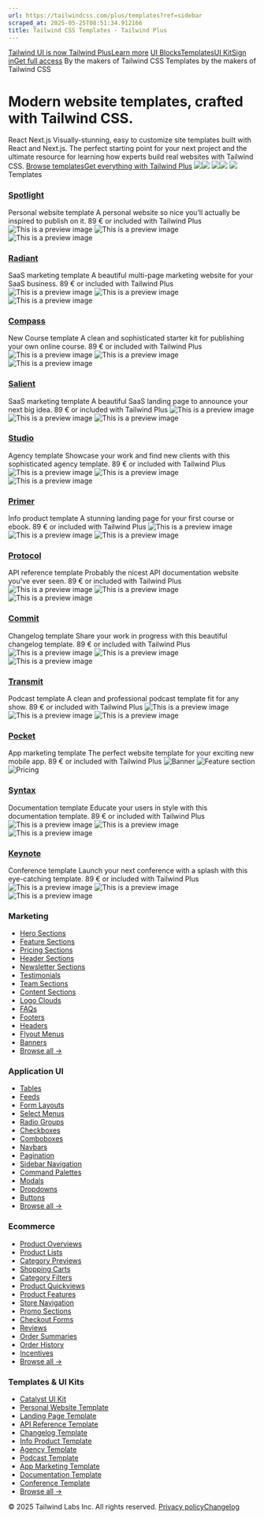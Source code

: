 ```yaml
---
url: https://tailwindcss.com/plus/templates?ref=sidebar
scraped_at: 2025-05-25T08:51:34.912166
title: Tailwind CSS Templates - Tailwind Plus
---
```


[](https://tailwindcss.com/plus)
[Tailwind UI is now Tailwind PlusLearn more](https://tailwindcss.com/blog/tailwind-plus)
[UI Blocks](https://tailwindcss.com/plus/ui-blocks)[Templates](https://tailwindcss.com/plus/templates)[UI Kit](https://tailwindcss.com/plus/ui-kit)[Sign in](https://tailwindcss.com/plus/login)[Get full access](https://tailwindcss.com/plus#pricing)
By the makers of Tailwind CSS
Templates by the makers of Tailwind CSS
# Modern website templates, crafted with Tailwind CSS.
React
Next.js
Visually-stunning, easy to customize site templates built with React and Next.js. The perfect starting point for your next project and the ultimate resource for learning how experts build real websites with Tailwind CSS.
[Browse templates](https://tailwindcss.com/plus/templates?ref=sidebar#browse)[Get everything with Tailwind Plus](https://tailwindcss.com/plus#pricing)
![](https://tailwindcss.com/plus-assets/img/heroes/templates-col-1-row-1.png)![](https://tailwindcss.com/plus-assets/img/heroes/templates-col-1-row-2.png)
![](https://tailwindcss.com/plus-assets/img/heroes/templates-col-2-row-1.png)![](https://tailwindcss.com/plus-assets/img/heroes/templates-col-2-row-2.png)
![](https://tailwindcss.com/plus-assets/img/heroes/templates-col-3-row-1.png)
Templates
### [Spotlight](https://tailwindcss.com/plus/templates/spotlight)
Personal website template
A personal website so nice you’ll actually be inspired to publish on it.
89 € or included with Tailwind Plus
![This is a preview image](https://tailwindcss.com/plus-assets/img/templates/spotlight/preview-01.png)
![This is a preview image](https://tailwindcss.com/plus-assets/img/templates/spotlight/preview-02.png)
![This is a preview image](https://tailwindcss.com/plus-assets/img/templates/spotlight/preview-03.png)
### [Radiant](https://tailwindcss.com/plus/templates/radiant)
SaaS marketing template
A beautiful multi-page marketing website for your SaaS business.
89 € or included with Tailwind Plus
![This is a preview image](https://tailwindcss.com/plus-assets/img/templates/radiant/preview-01.png)
![This is a preview image](https://tailwindcss.com/plus-assets/img/templates/radiant/preview-02.png)
![This is a preview image](https://tailwindcss.com/plus-assets/img/templates/radiant/preview-03.png)
### [Compass](https://tailwindcss.com/plus/templates/compass)
New
Course template
A clean and sophisticated starter kit for publishing your own online course.
89 € or included with Tailwind Plus
![This is a preview image](https://tailwindcss.com/plus-assets/img/templates/compass/preview-01.png)
![This is a preview image](https://tailwindcss.com/plus-assets/img/templates/compass/preview-02.png)
![This is a preview image](https://tailwindcss.com/plus-assets/img/templates/compass/preview-03.png)
### [Salient](https://tailwindcss.com/plus/templates/salient)
SaaS marketing template
A beautiful SaaS landing page to announce your next big idea.
89 € or included with Tailwind Plus
![This is a preview image](https://tailwindcss.com/plus-assets/img/templates/salient/preview-01.png)
![This is a preview image](https://tailwindcss.com/plus-assets/img/templates/salient/preview-02.png)
![This is a preview image](https://tailwindcss.com/plus-assets/img/templates/salient/preview-03.png)
### [Studio](https://tailwindcss.com/plus/templates/studio)
Agency template
Showcase your work and find new clients with this sophisticated agency template.
89 € or included with Tailwind Plus
![This is a preview image](https://tailwindcss.com/plus-assets/img/templates/studio/preview-01.png)
![This is a preview image](https://tailwindcss.com/plus-assets/img/templates/studio/preview-02.png)
![This is a preview image](https://tailwindcss.com/plus-assets/img/templates/studio/preview-03.png)
### [Primer](https://tailwindcss.com/plus/templates/primer)
Info product template
A stunning landing page for your first course or ebook.
89 € or included with Tailwind Plus
![This is a preview image](https://tailwindcss.com/plus-assets/img/templates/primer/preview-01.png)
![This is a preview image](https://tailwindcss.com/plus-assets/img/templates/primer/preview-02.png)
![This is a preview image](https://tailwindcss.com/plus-assets/img/templates/primer/preview-03.png)
### [Protocol](https://tailwindcss.com/plus/templates/protocol)
API reference template
Probably the nicest API documentation website you've ever seen.
89 € or included with Tailwind Plus
![This is a preview image](https://tailwindcss.com/plus-assets/img/templates/protocol/preview-01.png)
![This is a preview image](https://tailwindcss.com/plus-assets/img/templates/protocol/preview-02.png)
![This is a preview image](https://tailwindcss.com/plus-assets/img/templates/protocol/preview-03.png)
### [Commit](https://tailwindcss.com/plus/templates/commit)
Changelog template
Share your work in progress with this beautiful changelog template.
89 € or included with Tailwind Plus
![This is a preview image](https://tailwindcss.com/plus-assets/img/templates/commit/preview-01.png)
![This is a preview image](https://tailwindcss.com/plus-assets/img/templates/commit/preview-02.png)
![This is a preview image](https://tailwindcss.com/plus-assets/img/templates/commit/preview-03.png)
### [Transmit](https://tailwindcss.com/plus/templates/transmit)
Podcast template
A clean and professional podcast template fit for any show.
89 € or included with Tailwind Plus
![This is a preview image](https://tailwindcss.com/plus-assets/img/templates/transmit/preview-01.png)
![This is a preview image](https://tailwindcss.com/plus-assets/img/templates/transmit/preview-02.png)
![This is a preview image](https://tailwindcss.com/plus-assets/img/templates/transmit/preview-03.png)
### [Pocket](https://tailwindcss.com/plus/templates/pocket)
App marketing template
The perfect website template for your exciting new mobile app.
89 € or included with Tailwind Plus
![Banner](https://tailwindcss.com/plus-assets/img/templates/pocket/preview-01.png)
![Feature section](https://tailwindcss.com/plus-assets/img/templates/pocket/preview-02.png)
![Pricing](https://tailwindcss.com/plus-assets/img/templates/pocket/preview-03.png)
### [Syntax](https://tailwindcss.com/plus/templates/syntax)
Documentation template
Educate your users in style with this documentation template.
89 € or included with Tailwind Plus
![This is a preview image](https://tailwindcss.com/plus-assets/img/templates/syntax/preview-01.png)
![This is a preview image](https://tailwindcss.com/plus-assets/img/templates/syntax/preview-02.png)
![This is a preview image](https://tailwindcss.com/plus-assets/img/templates/syntax/preview-03.png)
### [Keynote](https://tailwindcss.com/plus/templates/keynote)
Conference template
Launch your next conference with a splash with this eye-catching template.
89 € or included with Tailwind Plus
![This is a preview image](https://tailwindcss.com/plus-assets/img/templates/keynote/preview-01.png)
![This is a preview image](https://tailwindcss.com/plus-assets/img/templates/keynote/preview-02.png)
![This is a preview image](https://tailwindcss.com/plus-assets/img/templates/keynote/preview-03.png)
### Marketing
  * [Hero Sections](https://tailwindcss.com/plus/ui-blocks/marketing/sections/heroes)
  * [Feature Sections](https://tailwindcss.com/plus/ui-blocks/marketing/sections/feature-sections)
  * [Pricing Sections](https://tailwindcss.com/plus/ui-blocks/marketing/sections/pricing)
  * [Header Sections](https://tailwindcss.com/plus/ui-blocks/marketing/sections/header)
  * [Newsletter Sections](https://tailwindcss.com/plus/ui-blocks/marketing/sections/newsletter-sections)
  * [Testimonials](https://tailwindcss.com/plus/ui-blocks/marketing/sections/testimonials)
  * [Team Sections](https://tailwindcss.com/plus/ui-blocks/marketing/sections/team-sections)
  * [Content Sections](https://tailwindcss.com/plus/ui-blocks/marketing/sections/content-sections)
  * [Logo Clouds](https://tailwindcss.com/plus/ui-blocks/marketing/sections/logo-clouds)
  * [FAQs](https://tailwindcss.com/plus/ui-blocks/marketing/sections/faq-sections)
  * [Footers](https://tailwindcss.com/plus/ui-blocks/marketing/sections/footers)
  * [Headers](https://tailwindcss.com/plus/ui-blocks/marketing/sections/header)
  * [Flyout Menus](https://tailwindcss.com/plus/ui-blocks/marketing/elements/flyout-menus)
  * [Banners](https://tailwindcss.com/plus/ui-blocks/marketing/elements/banners)
  * [Browse all →](https://tailwindcss.com/plus/ui-blocks/marketing)


### Application UI
  * [Tables](https://tailwindcss.com/plus/ui-blocks/application-ui/lists/tables)
  * [Feeds](https://tailwindcss.com/plus/ui-blocks/application-ui/lists/feeds)
  * [Form Layouts](https://tailwindcss.com/plus/ui-blocks/application-ui/forms/form-layouts)
  * [Select Menus](https://tailwindcss.com/plus/ui-blocks/application-ui/forms/select-menus)
  * [Radio Groups](https://tailwindcss.com/plus/ui-blocks/application-ui/forms/radio-groups)
  * [Checkboxes](https://tailwindcss.com/plus/ui-blocks/application-ui/forms/checkboxes)
  * [Comboboxes](https://tailwindcss.com/plus/ui-blocks/application-ui/forms/comboboxes)
  * [Navbars](https://tailwindcss.com/plus/ui-blocks/application-ui/navigation/navbars)
  * [Pagination](https://tailwindcss.com/plus/ui-blocks/application-ui/navigation/pagination)
  * [Sidebar Navigation](https://tailwindcss.com/plus/ui-blocks/application-ui/navigation/sidebar-navigation)
  * [Command Palettes](https://tailwindcss.com/plus/ui-blocks/application-ui/navigation/command-palettes)
  * [Modals](https://tailwindcss.com/plus/ui-blocks/application-ui/overlays/modal-dialogs)
  * [Dropdowns](https://tailwindcss.com/plus/ui-blocks/application-ui/elements/dropdowns)
  * [Buttons](https://tailwindcss.com/plus/ui-blocks/application-ui/elements/buttons)
  * [Browse all →](https://tailwindcss.com/plus/ui-blocks/application-ui)


### Ecommerce
  * [Product Overviews](https://tailwindcss.com/plus/ui-blocks/ecommerce/components/product-overviews)
  * [Product Lists](https://tailwindcss.com/plus/ui-blocks/ecommerce/components/product-lists)
  * [Category Previews](https://tailwindcss.com/plus/ui-blocks/ecommerce/components/category-previews)
  * [Shopping Carts](https://tailwindcss.com/plus/ui-blocks/ecommerce/components/shopping-carts)
  * [Category Filters](https://tailwindcss.com/plus/ui-blocks/ecommerce/components/category-filters)
  * [Product Quickviews](https://tailwindcss.com/plus/ui-blocks/ecommerce/components/product-quickviews)
  * [Product Features](https://tailwindcss.com/plus/ui-blocks/ecommerce/components/product-features)
  * [Store Navigation](https://tailwindcss.com/plus/ui-blocks/ecommerce/components/store-navigation)
  * [Promo Sections](https://tailwindcss.com/plus/ui-blocks/ecommerce/components/promo-sections)
  * [Checkout Forms](https://tailwindcss.com/plus/ui-blocks/ecommerce/components/checkout-forms)
  * [Reviews](https://tailwindcss.com/plus/ui-blocks/ecommerce/components/reviews)
  * [Order Summaries](https://tailwindcss.com/plus/ui-blocks/ecommerce/components/order-summaries)
  * [Order History](https://tailwindcss.com/plus/ui-blocks/ecommerce/components/order-history)
  * [Incentives](https://tailwindcss.com/plus/ui-blocks/ecommerce/components/incentives)
  * [Browse all →](https://tailwindcss.com/plus/ui-blocks/ecommerce)


### Templates & UI Kits
  * [Catalyst UI Kit](https://tailwindcss.com/plus/templates/catalyst)
  * [Personal Website Template](https://tailwindcss.com/plus/templates/spotlight)
  * [Landing Page Template](https://tailwindcss.com/plus/templates/salient)
  * [API Reference Template](https://tailwindcss.com/plus/templates/protocol)
  * [Changelog Template](https://tailwindcss.com/plus/templates/commit)
  * [Info Product Template](https://tailwindcss.com/plus/templates/primer)
  * [Agency Template](https://tailwindcss.com/plus/templates/studio)
  * [Podcast Template](https://tailwindcss.com/plus/templates/transmit)
  * [App Marketing Template](https://tailwindcss.com/plus/templates/pocket)
  * [Documentation Template](https://tailwindcss.com/plus/templates/syntax)
  * [Conference Template](https://tailwindcss.com/plus/templates/keynote)
  * [Browse all →](https://tailwindcss.com/plus/templates)


© 2025 Tailwind Labs Inc. All rights reserved.
[Privacy policy](https://tailwindcss.com/plus/privacy-policy)[Changelog](https://tailwindcss.com/plus/changelog)

